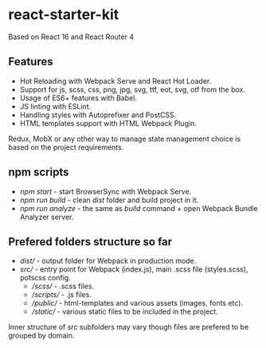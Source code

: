 # react-starter-kit
Based on React 16 and React Router 4

## Features
- Hot Reloading with Webpack Serve and React Hot Loader.
- Support for js, scss, css, png, jpg, svg, ttf, eot, svg, otf from the box.
- Usage of ES6+ features with Babel.
- JS linting with ESLint.
- Handling styles with Autoprefixer and PostCSS.
- HTML templates support with HTML Webpack Plugin.

Redux, MobX or any other way to manage state management choice is based on the project requirements.

## npm scripts
- _npm start_ - start BrowserSync with Webpack Serve.
- _npm run build_ - clean _dist_ folder and build project in it.
- _npm run analyze_ - the same as _build_ command + open Webpack Bundle Analyzer server.

## Prefered folders structure so far
- _dist/_ - output folder for Webpack in production mode.
- _src/_ - entry point for Webpack (index.js), main .scss file (styles.scss), potscss config. 
  - _/scss/_ - .scss files.
  - _/scripts/_ - .js files.
  - _/public/_ - html-templates and various assets (images, fonts etc). 
  - _/static/_ - various static files to be included in the project. 
  
Inner structure of _src_ subfolders may vary though files are prefered to be grouped by domain.
